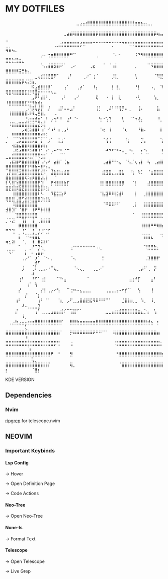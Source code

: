# MY DOTFILES



⠀⠀⠀⠀⠀⠀⠀⠀⠀⠀⠀⠀⠀⠀⠀⠀⠀⠀⠀⠀⠀⠀⣀⣠⣤⣾⣿⣿⣿⣿⣿⣿⣿⣿⣿⣿⣿⣿⣿⣿⣶⣶⣦⣤⣀⡀⠀⠀⠀⠀⠀⠀⠀⠀⠀⠀⠀⠀⠀⠀⠀⠀⠀⠀⠀
⠀⠀⠀⠀⠀⠀⠀⠀⠀⠀⠀⠀⠀⠀⠀⠀⠀⠀⣀⣴⣾⢿⣿⣿⣿⣿⣿⣿⡿⣿⣿⣿⣿⣿⣿⣿⣿⣿⣿⣿⣿⣿⣿⣿⣿⣿⡿⢶⣤⣀⠀⠀⠀⠀⠀⠀⠀⠀⠀⠀⠀⠀⠀⠀⠀
⠀⠀⠀⠀⠀⠀⠀⠀⠀⠀⠀⠀⠀⠀⠀⢀⣠⣾⣿⣿⣿⣿⣿⡾⠿⠛⠛⠉⠉⠉⠉⠉⠉⡉⠉⠉⠙⠛⠻⠿⣿⣿⣿⣿⣿⣿⣿⣿⣻⢿⣷⢦⡀⠀⠀⠀⠀⠀⠀⠀⠀⠀⠀⠀⠀
⠀⠀⠀⠀⠀⠀⠀⠀⠀⠀⠀⡠⠄⢒⣶⣿⣿⣿⣿⡿⠛⠉⠀⠀⠀⠀⠀⠀⢀⠀⠀⠀⠀⠈⠄⠂⠀⠀⠀⠀⠨⠙⠻⢿⣿⣿⣿⣿⣿⣿⣟⣗⣻⣶⣄⠀⠀⠀⠀⠀⠀⠀⠀⠀⠀
⠀⠀⠀⠀⠀⠀⠀⠀⠀⠀⠀⠑⣤⣾⣿⣻⣿⠟⠁⠀⢀⠔⠀⠀⠀⠀⢀⣖⠀⠀⠈⠀⠈⢰⡇⠀⠀⠀⠀⠀⡀⠀⠀⠀⠉⠻⣿⣿⣿⣿⣿⣿⡿⣭⣛⣷⣄⠀⠀⠀⠀⠀⠀⠀⠀
⠀⠀⠀⠀⠀⠀⠀⠀⠀⣀⢤⣾⣿⣟⣿⠟⠁⠀⠀⢠⠃⠀⠀⠀⢀⠔⠁⢰⠈⠀⠀⠀⠀⡸⣇⠀⠀⠀⠀⠀⢣⠀⠀⠀⠀⠀⠈⠻⣟⣿⣿⣿⣿⣯⡿⢮⣝⣷⡀⠀⠀⠀⠀⠀⠀
⠀⠀⠀⠀⠀⠀⠀⠀⠯⣠⣾⣿⣿⡿⠁⠀⠀⠀⢠⠁⠀⠀⢀⡴⠁⠀⠀⠸⡄⠀⠀⠀⠀⡇⢸⡀⠀⠀⠀⠀⠘⡇⠀⠀⠀⠠⡀⠀⠹⢿⣿⢿⣿⣿⣿⣯⣟⠻⣿⡖⠒⠒⠒⠢⠤
⠀⠀⠀⠀⠀⠀⠀⠀⣠⠟⠃⣾⡟⢀⠀⠀⠀⢠⠃⠀⠀⢠⠊⠀⠀⠀⠀⠀⢯⠀⠀⠐⠀⡇⠀⣇⠀⠀⠀⠀⠐⢃⠀⠀⠀⠀⢱⡀⠀⠸⣿⣿⣿⣿⣿⣏⣛⠻⡷⢾⣆⠀⠀⠀⠀
⠀⠀⠀⠀⠀⠀⢀⠜⡿⢧⡼⡟⠀⡜⠀⠀⢠⡟⠤⠤⣠⠃⠀⠀⠀⠀⠀⠀⢸⡃⠀⢀⠼⠃⠛⢻⡛⠤⢀⠀⠀⢸⠄⠀⠀⠀⠀⣧⠀⠀⢸⣿⣿⣿⣿⣿⠼⠻⢤⣛⣿⡄⠀⠀⠠
⠀⠀⠀⠀⠀⠀⢘⣴⣶⣾⣶⠁⡸⠀⡠⢲⠃⠇⠀⣰⠃⠈⠂⠀⠀⠀⠀⠀⠀⢳⠐⢡⢹⠀⠀⠀⢇⠀⠀⠉⠲⢼⡄⠀⠀⠀⠀⠸⡀⠀⠸⣿⣶⣿⣿⣿⣷⣶⣤⣝⡳⡇⠀⠀⠀
⠀⠀⠀⠀⠀⡠⢾⣩⣾⣿⠇⢰⠁⠊⠰⠃⢰⢀⣠⠃⠀⠀⠀⠀⠀⠀⠀⠀⠀⠈⢖⠀⢸⠀⠀⠀⠈⢆⠀⠀⠀⠘⣷⠄⠀⠀⠀⠀⡇⢀⠀⢿⣿⡿⣿⣿⣿⣿⣿⣿⣾⣯⠀⠀⠀
⡀⠀⠀⢀⡼⣽⣿⣿⡿⣿⠀⡆⠀⡰⠁⠀⢸⣰⠁⠀⠀⠀⠀⠀⠀⠀⠀⠀⠀⠀⠈⢺⢸⠀⠀⠀⠀⠘⡆⠀⠀⠀⡙⡄⠀⠀⠀⠀⢱⠀⠀⢺⣽⣦⣿⣿⢿⣿⣿⣿⡾⣷⠀⠀⠀
⠀⠀⢠⣯⣴⣿⣿⣫⣾⣿⣸⠁⢰⠁⡠⠒⠉⣃⡈⠉⠀⠀⠀⠀⠀⠀⠀⠀⠀⠀⠀⠚⠙⠋⠙⠒⠤⣀⠘⢆⠀⠀⡆⢱⡀⠀⠀⠀⢸⣀⣤⣿⣿⣿⣿⣿⢿⡟⠛⠻⣹⡇⠀⠀⠀
⠀⢠⣯⣿⠟⣿⣾⣿⣿⣷⡏⢠⢣⠞⠀⣴⣿⠁⢈⣦⠀⠀⠀⠀⠀⠀⠀⠀⠀⠀⢀⣴⣿⠛⠓⣄⠀⠈⢣⡈⢆⢠⡇⠀⢧⠀⢀⣴⣿⣿⣿⣿⣿⣿⣿⣏⡟⣿⣷⣒⢿⡳⠤⣀⠀
⢠⡟⣿⡟⣲⣿⣿⣿⣿⣿⣧⣞⠏⠀⣼⣷⣿⣶⣾⣿⠀⠀⠀⠀⠀⠀⠀⠀⠀⠀⣾⣻⣿⣄⣤⣿⣧⠀⠀⢳⠀⠳⠅⠀⠈⣶⣿⣿⣿⣿⣷⣿⣿⣿⣿⢯⢵⡿⣿⣿⣼⣼⠀⠀⠈
⠇⠣⢿⠱⣿⣿⣿⣿⣿⣿⡟⣹⠀⠀⡟⢺⣿⣿⣷⡏⠀⠀⠀⠀⠀⠀⠀⠀⠀⢸⡇⣿⣿⣿⣿⣿⡿⠀⠀⠈⡇⠀⠀⠀⣼⣿⣿⣿⣿⣿⣟⣿⡿⣷⣟⣿⣿⣿⣿⣟⣿⢟⡆⠀⠀
⠀⠀⢸⣿⣿⣿⣿⣿⣿⣿⠇⠣⠀⠀⠹⣯⣭⣵⠟⠀⠀⠀⠀⠀⠀⠀⠀⠀⠀⠈⣧⣽⠿⠿⣯⣾⠇⠀⠀⠀⡇⠀⠀⣸⣿⣿⣿⣿⣿⢿⣿⣿⢠⣿⢋⣾⡿⣿⣿⣿⡹⣾⣧⠀⠀
⠀⠀⠸⣿⣿⣿⣿⣿⣿⣿⠀⠀⠀⠀⠀⠀⠀⠀⠀⠀⠀⠀⠀⠀⠀⠀⠀⠀⠀⠀⠈⠛⠿⠿⠛⠁⠀⠀⠀⢀⡇⠀⠀⣿⣿⣿⣿⣿⣿⣺⣿⣹⠁⠈⣿⡟⠀⢸⠟⠛⡷⣿⣿⠀⠀
⠀⠀⠀⢹⣿⣿⣿⣿⣿⣿⠀⠀⠀⠀⠀⠀⠀⠀⠀⠀⠀⠀⠀⠀⠀⠀⠀⠀⠀⠀⠀⠀⠀⠀⠀⠀⠀⠀⠀⠈⠀⠀⢸⣿⣿⣿⣿⣿⣟⡈⠩⣝⠀⠀⢹⡇⠀⢸⠀⢀⣷⣿⣿⠀⠀
⠀⠀⠀⠀⡿⣿⣿⣿⣿⣿⠀⠀⠀⠀⠀⠀⠀⠀⠀⠀⠀⠀⠀⠀⠀⠀⠀⠀⠀⠀⠀⠀⠀⠀⠀⠀⠀⠀⠀⠀⠀⠀⢸⣿⣿⠛⠛⢿⣷⠛⠙⢹⠀⠀⢸⠁⠀⢸⠀⡸⡸⢉⡏⠀⠀
⠀⠀⠀⠀⡇⠀⠙⠻⢿⣿⣇⠀⠀⠀⠀⠀⠀⠀⠀⠀⠀⠀⠀⠀⠀⠀⠀⠀⠀⠀⠀⠀⠀⠀⠀⠀⠀⠀⠀⠀⠀⠀⠈⣿⣿⣆⠀⠀⠙⢶⣂⣽⠀⠀⠈⡀⠀⢸⠀⣿⣭⡿⠁⠀⠀
⠀⠀⠀⠀⠁⠀⠀⢀⠜⠉⡹⢢⠀⠀⠀⠀⠀⠀⠀⠀⢠⠒⠒⠒⠒⠒⠒⠒⠠⢄⠀⠀⠀⠀⠀⠀⠀⠀⠀⠀⠀⠀⠀⠹⣿⣿⣷⡄⠀⠈⠻⠋⠀⠀⠀⡇⠀⠆⢠⣷⡶⠁⠀⠀⠀
⠀⠀⠀⠀⠀⢀⡠⠋⠀⡰⠁⠀⠑⠄⡀⠀⠀⠀⠀⠀⠈⢄⠀⠀⠀⠀⠀⠀⠀⠀⡃⠀⠀⠀⠀⠀⠀⠀⠀⠀⠀⠀⠀⢀⣹⣿⣿⡟⠀⠀⠀⠀⠀⠀⠀⠀⠀⢀⡾⠋⠀⠀⠀⠀⠀
⠀⠀⠀⠀⠀⡸⠀⠀⢀⠇⢀⣀⡤⠐⠉⢦⡀⠀⠀⠀⠀⠈⠢⢄⡀⠀⠀⢀⣀⠔⠁⠀⠀⠀⠀⠀⠀⠀⠀⠀⠀⢀⡴⠋⢀⠀⡝⠀⠀⠀⠀⠀⠀⠀⠀⠀⠀⠼⠀⠀⠀⠀⠀⠀⠀
⠀⠀⠀⠀⢰⠃⠀⠀⠘⠋⠁⢰⡇⠀⠀⠀⠉⠓⣤⠀⠀⠀⠀⠀⠀⠈⠀⠀⠀⠀⠀⠀⠀⠀⠀⠀⠀⠀⢠⣴⠚⡏⠀⠀⠀⣤⠃⠀⠀⠀⠀⠀⠀⠀⠀⠀⡎⠀⢳⠀⠀⠀⠀⠀⠀
⠀⠀⠀⠀⡜⠀⠀⠀⠀⠀⠀⡜⡇⢀⡠⠔⢣⠀⠀⠉⢐⠶⠤⣄⣀⣀⡀⠀⠀⠀⠀⢀⣀⣀⣠⠤⠖⡞⠉⠀⠀⢣⠀⠀⠀⢸⠀⠀⠀⠀⠀⠀⠀⠀⠀⡜⠀⠀⠈⡆⠀⠀⠀⠀⠀
⠀⠀⠀⢰⠃⠀⠀⠀⠀⠀⢰⠃⠈⠁⠀⠀⠈⣆⠀⡠⠋⣀⣠⣿⣾⣟⣯⠻⠿⠛⠛⠉⠁⠀⠀⠀⣈⣿⣷⣆⣀⠀⠱⡀⠀⠸⡀⠀⠀⠀⠀⠀⠀⠀⠼⠤⣀⣀⣀⣹⠀⠀⠀⠀⠀
⠀⠀⠀⡜⠀⠀⠀⠀⠀⢠⠃⢀⣀⣀⣠⣤⣤⣾⠎⠉⢩⣿⠋⠁⠀⠀⠀⠀⠀⠀⠀⣀⣀⣤⣶⣾⣿⣿⣿⣿⣿⣶⣄⡑⡄⠀⢣⠀⠀⠀⠀⠀⠀⠀⠸⡀⠀⠀⠀⠀⠀⠀⠀⠀⠀
⠀⢀⣠⣷⣠⣤⣤⣶⣶⣿⣿⣿⣿⣿⣿⣿⣿⡏⠀⠀⣿⣿⣷⣶⣶⣶⣶⣶⣿⣿⣿⣿⣿⣿⣿⣿⣿⣿⣿⣿⣿⣿⣿⣿⣾⣦⠀⡆⠀⠀⠀⠀⠀⠀⠀⢇⠀⠀⠀⠀⠀⠀⠀⠀⠀
⣿⣿⣿⣿⣿⣿⣿⣿⣿⣿⣿⣿⣿⣿⣿⣿⣿⠁⠀⠀⡛⠿⠿⠿⠿⠿⠿⠟⠛⠛⠉⠁⠀⠸⣿⣿⣿⣿⣿⣿⣿⣿⣿⣿⣿⣿⣿⣶⠀⠀⠀⠀⠀⠀⠀⠸⡀⠀⠀⠀⠀⠀⠀⠀⠀
⣿⣿⣿⣿⣿⣿⣿⣿⣿⣿⣿⣿⣿⣿⣿⡿⢻⠀⠀⠀⢰⠀⠀⠀⠀⠀⠀⠀⠀⠀⠀⠀⠀⠀⢿⣿⣿⣿⣿⣿⣿⣿⣿⣿⣿⣿⣿⣿⡆⠀⠀⠀⠀⠀⠀⠀⢱⠀⠀⠀⠀⠀⠀⠀⠀
⣿⣿⣿⣿⣿⣿⣿⣿⣿⣿⣿⣿⣿⣿⠟⠀⠘⠀⠀⠀⣻⠀⠀⠀⠀⠀⠀⠀⠀⠀⠀⠀⠀⠀⠘⣿⣿⣿⣿⣿⣿⣿⣿⣿⣿⣿⣿⣿⣷⠀⠀⠀⠀⠀⠀⠀⠀⢧⡀⠀⠀⠀⠀⠀⠀
⣿⣿⣿⣿⣿⣿⣿⣿⣿⣿⣿⣿⣿⡏⠀⠀⠀⠀⠀⠀⢿⡀⠀⠀⠀⠀⠀⠀⠀⠀⠀⠀⠀⠀⠀⠈⣿⣿⣿⣿⣿⣿⣿⣿⣿⣿⣿⣿⣿⡆⠀⠀⠀⠀⠀⠀⠀⠈⣿⡆⠀⠀⠀⠀⠀

KDE VERSION

## Dependencies

### Nvim

[ripgrep](https://github.com/BurntSushi/ripgrep) for telescope.nvim

## NEOVIM

### Important Keybinds

#### Lsp Config

<K> -> Hover 

<gd> -> Open Definition Page

<leader><ca> -> Code Actions

#### Neo-Tree

<leader><n> -> Open Neo-Tree

#### None-ls

<leader><gf> -> Format Text

#### Telescope

<Ctrl><p> -> Open Telescope

<leader><fg> -> Live Grep




